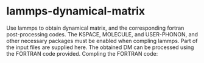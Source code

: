 # lammps-dynamical-matrix
Use lammps to obtain dynamical matrix, and the corresponding fortran post-processing codes.
The KSPACE, MOLECULE, and USER-PHONON, and other necessary packages must be enabled when compling lammps. 
Part of the input files are supplied here. 
The obtained DM can be processed using the FORTRAN code provided. 
Compling the FORTRAN code:
